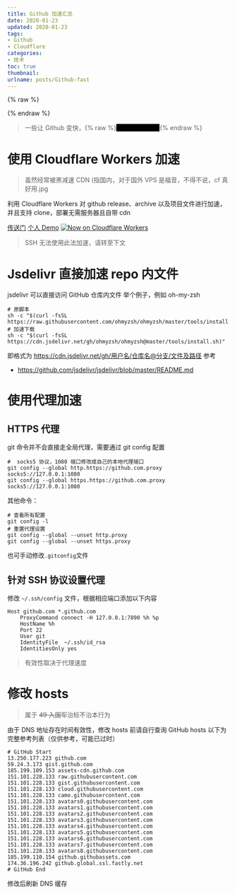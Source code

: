 ```yaml
---
title: Github 加速汇总
date: 2020-01-23
updated: 2020-01-23
tags: 
- Github
- Cloudflare
categories: 
- 技术
toc: true
thumbnail:
urlname: posts/Github-fast
---
```

{% raw %}
<style type="text/css">
.heimu { color: #000; background-color: #000; }
.heimu:hover { color: #fff; }
</style>
{% endraw %}

> 一些让 Github 变快，{% raw %}<span class="heimu">想催人跑的技巧</span>{% endraw %}


<!--more-->
# 使用 Cloudflare Workers 加速
> 虽然经常被黑减速 CDN (指国内，对于国外 VPS 是福音，不得不说，cf 真好用.jpg

利用 Cloudflare Workers 对 github release、archive 以及项目文件进行加速，并且支持 clone，部署无需服务器且自带 cdn

[传送门](https://github.com/hunshcn/gh-proxy)
[个人 Demo](https://github.diffumist.workers.dev/)
[![Now on Cloudflare Workers](https://img.shields.io/badge/Now%20on-Cloudflare%20Workers-f38020?logo=cloudflare&logoColor=f38020)](https://github.diffumist.workers.dev/)
> SSH 无法使用此法加速，请转至下文
# Jsdelivr 直接加速 repo 内文件
 jsdelivr 可以直接访问 GitHub 仓库内文件
举个例子，例如 oh-my-zsh 
```shell
# 原脚本
sh -c "$(curl -fsSL https://raw.githubusercontent.com/ohmyzsh/ohmyzsh/master/tools/install.sh)"
# 加速下载
sh -c "$(curl -fsSL https://cdn.jsdelivr.net/gh/ohmyzsh/ohmyzsh@master/tools/install.sh)"
```
即格式为
https://cdn.jsdelivr.net/gh/用户名/仓库名@分支/文件及路径
参考
 - https://github.com/jsdelivr/jsdelivr/blob/master/README.md

# 使用代理加速
## HTTPS 代理
git 命令并不会直接走全局代理，需要通过 git config 配置
```git
#  socks5 协议，1080 端口修改成自己的本地代理端口
git config --global http.https://github.com.proxy socks5://127.0.0.1:1080
git config --global https.https://github.com.proxy socks5://127.0.0.1:1080
```
其他命令：
```git
# 查看所有配置
git config -l
# 重置代理设置
git config --global --unset http.proxy
git config --global --unset https.proxy
```
也可手动修改`.gitconfig`文件
## 针对 SSH 协议设置代理
修改 `~/.ssh/config` 文件，根据相应端口添加以下内容
```git
Host github.com *.github.com
    ProxyCommand connect -H 127.0.0.1:7890 %h %p
    HostName %h
    Port 22
    User git
    IdentityFile  ~/.ssh/id_rsa
    IdentitiesOnly yes
```
> 有效性取决于代理速度
# 修改 hosts 
> 属于 ~~49 入国军~~治标不治本行为

由于 DNS 地址存在时间有效性，修改 hosts 前请自行查询 GitHub hosts 
以下为完整参考列表（仅供参考，可能已过时）

```hosts
# GitHub Start
13.250.177.223 github.com
59.24.3.173 gist.github.com
185.199.109.153 assets-cdn.github.com
151.101.228.133 raw.githubusercontent.com
151.101.228.133 gist.githubusercontent.com
151.101.228.133 cloud.githubusercontent.com
151.101.228.133 camo.githubusercontent.com
151.101.228.133 avatars0.githubusercontent.com
151.101.228.133 avatars1.githubusercontent.com
151.101.228.133 avatars2.githubusercontent.com
151.101.228.133 avatars3.githubusercontent.com
151.101.228.133 avatars4.githubusercontent.com
151.101.228.133 avatars5.githubusercontent.com
151.101.228.133 avatars6.githubusercontent.com
151.101.228.133 avatars7.githubusercontent.com
151.101.228.133 avatars8.githubusercontent.com
185.199.110.154 github.githubassets.com
174.36.196.242 github.global.ssl.fastly.net
# GitHub End
```
修改后刷新 DNS 缓存